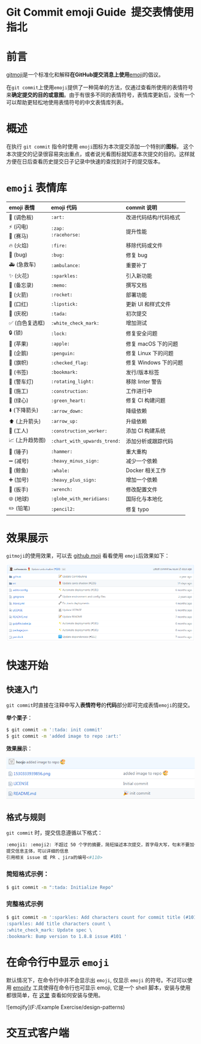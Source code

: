 Git Commit emoji Guide   提交表情使用指北
============================

# 前言

[gitmoji](https://gitmoji.carloscuesta.me/)是一个标准化和解释**在GitHub提交消息上使用**[emoji](https://gitmoji.carloscuesta.me/)的倡议。

在`git commit`上使用`emoji`提供了一种简单的方法，仅通过查看所使用的表情符号来**确定提交的目的或意图**。由于有很多不同的表情符号，表情库更新后，没有一个可以帮助更轻松地使用表情符号的中文表情库列表。

# 概述

在执行 `git commit` 指令时使用 `emoji`图标为本次提交添加一个特别的**图标**， 这个本次提交的记录很容易突出重点，或者说光看图标就知道本次提交的目的。这样就方便在日后查看历史提交日子记录中快速的查找到对于的提交版本。

# `emoji` 表情库

emoji 表情                                   | emoji 代码            | commit 说明
:--------                               | :--------                    | :--------
:art: (调色板)                          | `:art:`                      | 改进代码结构/代码格式
:zap: (闪电)<br>:racehorse: (赛马)                            | `:zap:`<br>`:racehorse:`                      | 提升性能
:fire: (火焰)                           | `:fire:`                     | 移除代码或文件
:bug: (bug)                             | `:bug:`                      | 修复 bug
:ambulance: (急救车)                    | `:ambulance:`                | 重要补丁
:sparkles: (火花)                       | `:sparkles:`                 | 引入新功能
:memo: (备忘录)                         | `:memo:`                     | 撰写文档
:rocket: (火箭)                         | `:rocket:`                   | 部署功能
:lipstick: (口红)                       | `:lipstick:`                 | 更新 UI 和样式文件
:tada: (庆祝)                           | `:tada:`                     | 初次提交
:white_check_mark: (白色复选框)         | `:white_check_mark:`         | 增加测试
:lock: (锁)                             | `:lock:`                     | 修复安全问题
:apple: (苹果)                          | `:apple:`                    | 修复 macOS 下的问题
:penguin: (企鹅)                        | `:penguin:`                  | 修复 Linux 下的问题
:checkered_flag: (旗帜)                 | `:checked_flag:`             | 修复 Windows 下的问题
:bookmark: (书签)                       | `:bookmark:`                 | 发行/版本标签
:rotating_light: (警车灯)               | `:rotating_light:`           | 移除 linter 警告
:construction: (施工)                   | `:construction:`               | 工作进行中
:green_heart: (绿心)                    | `:green_heart:`              | 修复 CI 构建问题
:arrow_down: (下降箭头)                 | `:arrow_down:`               | 降级依赖
:arrow_up: (上升箭头)                   | `:arrow_up:`                 | 升级依赖
:construction_worker: (工人)            | `:construction_worker:`      | 添加 CI 构建系统
:chart_with_upwards_trend: (上升趋势图) | `:chart_with_upwards_trend:` | 添加分析或跟踪代码
:hammer: (锤子)                         | `:hammer:`                   | 重大重构
:heavy_minus_sign: (减号)               | `:heavy_minus_sign:`         | 减少一个依赖
:whale: (鲸鱼)                          | `:whale:`                    | Docker 相关工作
:heavy_plus_sign: (加号)                | `:heavy_plus_sign:`          | 增加一个依赖
:wrench: (扳手)                         | `:wrench:`                   | 修改配置文件
:globe_with_meridians: (地球)           | `:globe_with_meridians:`     | 国际化与本地化
:pencil2: (铅笔)                        | `:pencil2:`                  | 修复 typo

# 效果展示

`gitmoji`的使用效果，可以去 [github moji](https://github.com/carloscuesta/gitmoji) 看看使用 `emoji`后效果如下：

![1530333939856](1530333939856.png)

# 快速开始

## 快速入门

`git commit`时直接在注释中写入**表情符号**的**代码**部分即可完成表情`emoji`的提交。

**举个栗子**：

```sh
$ git commit -m ':tada: init commit'
$ git commit -m 'added image to repo :art:'
```

**效果展示**：

![1530336428603](1530336428603.png)

## 格式与规则

`git commit` 时，提交信息遵循以下格式：

```sh
:emoji1: :emoji2: 不超过 50 个字的摘要，简短描述本次提交，首字母大写，句末不要加句号
提交信息主体，可以详细的信息
引用相关 issue 或 PR 、jira的编号<#110>
```

### 简短格式示例：

```sh
$ git commit -m ":tada: Initialize Repo"
```

### 完整格式示例

```sh
$ git commit -m ':sparkles: Add characters count for commit title (#101) \
:sparkles: Add title characters count \
:white_check_mark: Update spec \
:bookmark: Bump version to 1.8.8 issue #101 '
```

# 在命令行中显示 `emoji`

默认情况下，在命令行中并不会显示出 `emoji`, 仅显示 `emoji` 的符号。不过可以使用 [emojify](https://github.com/mrowa44/emojify) 工具使得在命令行也可显示 emoji, 它是一个 shell 脚本，安装与使用都很简单，在 [这里](https://github.com/mrowa44/emojify) 查看如何安装与使用。

![emojify](F:/Example Exercise/design-patterns)

# 交互式客户端



